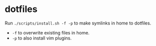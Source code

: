 # dotfiles

Run `./scripts/install.sh -f -p` to make symlinks in home to dotfiles.

- `-f` to overwrite existing files in home.
- `-p` to also install vim plugins.

